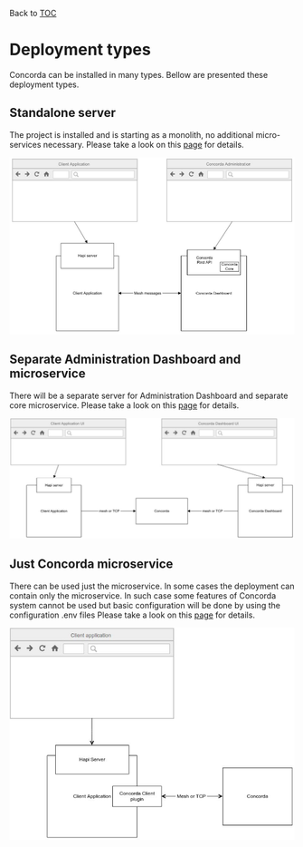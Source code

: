 Back to [TOC](../Readme.md)

# Deployment types

Concorda can be installed in many types. Bellow are presented these deployment types.

## Standalone server

The project is installed and is starting as a monolith, no additional micro-services necessary.
Please take a look on this [page](./install-monolith.md) for details.

![Diagram](https://github.com/Concorda/docs/blob/master/img/monolith.jpeg)

## Separate Administration Dashboard and microservice

There will be a separate server for Administration Dashboard and separate core microservice.
Please take a look on this [page](./install-dashboard-and-microservice.md) for details.

![Diagram](https://github.com/Concorda/docs/blob/master/img/concorda-microservice.jpeg)

## Just Concorda microservice

There can be used just the microservice. In some cases the deployment can contain only the microservice. In such case some 
features of Concorda system cannot be used but basic configuration will be done by using the configuration .env files
Please take a look on this [page](./install-microservice.md) for details.

![Diagram](https://github.com/Concorda/docs/blob/master/img/microservice.jpeg)

